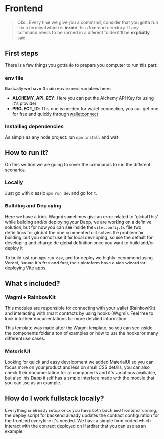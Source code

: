 # Frontend

> Obs.: Every time we give you a command, consider that you gotta run it in a terminal which is **inside** this /frontend directory. If any command needs to be runned in a diferent folder it'll be **explicitly** said.

## First steps

There is a few things you gotta do to prepare you computer to run this part:

### env file
Basically we have 3 main enviroment variables here:

- **ALCHEMY_API_KEY**: Here you can put the Alchemy API Key for using it's provider
- **PROJECT_ID**: This one is needed for wallet connection, you can get one for free and quickly through [walletconnect](cloud.walletconnect.com)

### Installing dependencies

As simple as any node project: run ```npm install``` and wait.

## How to run it?

On this section we are going to cover the commands to run the different scenarios.

### Locally

Just go with classic ```npm run dev``` and go for it.

### Building and Deploying

Here we have a trick. Wagmi sometimes give an error related to 'globalThis' while building and/or deploying your Dapp, we are working on a definive solution, but for now you can see inside the ```vite.config.ts``` file two definitions for global, the one commented out solves the problem for building, but you cannot use it for local developing, so use the default for developing and change de global definition once you want to build and/or deploy it.

To build just run ```npm run dev```, and for deploy we highly recommend using Vercel, 'cause it's free and fast, their plataform have a nice wizard for deploying Vite apps.

## What's included?

### Wagmi + RainbowKit

This modules are responsible for connecting with your wallet (RainbowKit) and interacting with smart contracts by using hooks (Wagmi). Feel free to look into their documentations for more detalied information.

This template was made after the Wagmi template, so you can see inside the components folder a ton of examples on how to use the hooks for many different use cases.

### MaterialUI

Looking for quick and easy development we added MaterialUI so you can focus more on your product and less on small CSS details, you can also check their documentation for all components and it's variations availiable, but also this Dapp it self has a simple interface made with the module that you can use as an example.

## How do I work fullstack locally?

Everything is already setup once you have both back and frontend running, the deploy script for backend already updates the contract configuration for the frontend everytime it's needed. We have a simple form coded which interact with the contract deployed on Hardhat that you can use as an example.
